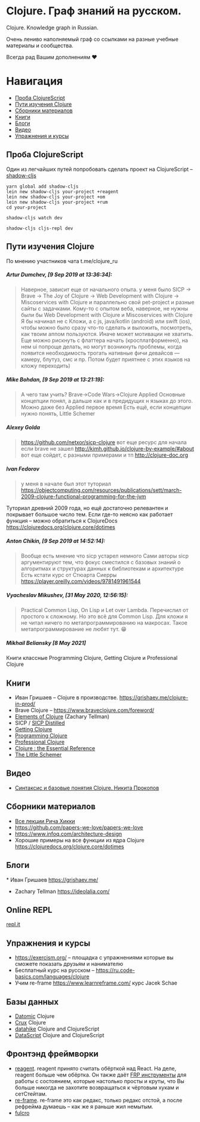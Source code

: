 # Clojure. Граф знаний на русском.
Clojure. Knowledge graph in Russian.

Очень лениво наполняемый граф со ссылками на разные учебные материалы и сообщества.

Всегда рад Вашим дополнениям ❤️

Навигация
=================

  * [Проба ClojureScript](#Проба-ClojureScript)
  * [Пути изучения Clojure](#Пути-изучения-Clojure)
  * [Сборники материалов](#Сборники-материалов)
  * [Книги](#Книги)
  * [Блоги](#Блоги)
  * [Видео](#Видео)
  * [Упражнения и курсы](#Упражнения-и-курсы)
  

## Проба ClojureScript
Один из легчайших путей попробовать сделать проект на ClojureScript – [shadow-cljs](http://shadow-cljs.org)


```
yarn global add shadow-cljs
lein new shadow-cljs your-project +reagent
lein new shadow-cljs your-project +om
lein new shadow-cljs your-project +rum
cd your-project

shadow-cljs watch dev

shadow-cljs cljs-repl dev
```

## Пути изучения Clojure
По мнению участников чата t.me/clojure_ru


##### Artur Dumchev, [9 Sep 2019 at 13:36:34]:
> Наверное, зависит еще от начального опыта.
> у меня было SICP -> Brave -> The Joy of Clojure -> Web Development with Clojure -> Miscoservices with Clojure и параллельно свой pet-project и разные сайты с задачками.
> Кому-то с опытом веба, наверное, не нужны были бы Web Development with Clojure и Miscoservices with Clojure
> Я бы начинал не с Кложи, а с js, java/kotlin (android) или swift (ios), чтобы можно было сразу что-то сделать и выложить, посмотреть, как твоим аппом пользуются. Иначе может мотивации не хватить.
> Еще можно рискнуть с флаттера начать (кросплатформенно), на нем ui попроще делать, но могут возникнуть проблемы, когда появится необходимость трогать нативные фичи девайсов — камеру, блутуз, смс и пр.
> Потом будет приятнее с этих языков на кложу переходить)


##### Mike Bohdan, [9 Sep 2019 at 13:21:19]:
> А чего там учить? 
> Brave->Code Wars->Clojure Applied
> Основные концепции понял, а дальше как и в предидущих н языках до этого.
> Можно даже без Applied первое время
> Есть ещё, если концепции нужно понять, Little Schemer


##### Alexey Golda
> https://github.com/netxor/sicp-clojure
> вот еще ресурс для начала если brave не зашел
> http://kimh.github.io/clojure-by-example/#about
> вот еще сойдет, с разными примерами и тп
> http://clojure-doc.org


##### Ivan Fedorov
> у меня в начале был этот туториал
> https://objectcomputing.com/resources/publications/sett/march-2009-clojure-functional-programming-for-the-jvm

Туториал древний 2009 года, но ещё достаточно релевантен и покрывает большое число тем.
Если где-то неясно как работает функция – можно обратиться к ClojureDocs
https://clojuredocs.org/clojure.core/dotimes


##### Anton Chikin, [9 Sep 2019 at 14:52:14]:
> Вообще есть мнение что sicp устарел немного
> Сами авторы sicp аргументируют тем, что фокус сместился с базовых знаний о алгоритмах и структурах данных к библиотекам и архитектуре
> Есть кстати курс от Стюарта Сиерры
> https://player.oreilly.com/videos/9781491961544


##### Vyacheslav Mikushev, [31 May 2020, 12:56:15]:
> Practical Common Lisp, On Lisp и Let over Lambda. Перечислил от простого к сложному.
> Но это всё для Common Lisp. Для кложи я не читал ничего по метапрограммированию на макросах. Такое метапрограммирование не любят тут. 😁


##### Mikhail Beliansky [8 May 2021]
Книги классные Programming Clojure, Getting Clojure и Professional Clojure


## Книги
* Иван Гришаев – Clojure в производстве. https://grishaev.me/clojure-in-prod/
* Brave Clojure – https://www.braveclojure.com/foreword/
* [Elements of Clojure](https://elementsofclojure.com/) (Zachary Tellman)
* SICP / [SICP Distilled](http://www.sicpdistilled.com/)
* [Getting Clojure](https://pragprog.com/titles/roclojure/getting-clojure/)
* [Programming Clojure](https://pragprog.com/titles/shcloj3/programming-clojure-third-edition/)
* [Professional Clojure](https://www.wiley.com/en-us/Professional+Clojure-p-9781119267270)
* [Clojure : the Essential Reference](https://www.manning.com/books/clojure-the-essential-reference)
* [The Little Schemer](https://mitpress.mit.edu/books/little-schemer-fourth-edition)

## Видео
* [Синтаксис и базовые понятия Clojure. Никита Прокопов](https://www.youtube.com/watch?v=3NPBbYPYzhs&ab_channel=MoscowClojureUserGroup)

## Сборники материалов
* [Все лекции Рича Хикки](https://github.com/tallesl/Rich-Hickey-fanclub)
* https://github.com/papers-we-love/papers-we-love
* https://www.infoq.com/architecture-design
* Хорошие примеры на все функции из ядра Clojure https://clojuredocs.org/clojure.core/dotimes


## Блоги
* Иван Гришаев https://grishaev.me/
* Zachary Tellman https://ideolalia.com/


## Online REPL
[repl.it](https://repl.it)

## Упражнения и курсы
* https://exercism.org/ – площадка с упражнениями которые вы сможете показать друзьям и нанимателю
* Бесплатный курс на русском – https://ru.code-basics.com/languages/clojure
* Учим re-frame https://www.learnreframe.com/ курс Jacek Schae

## Базы данных
* [Datomic](https://www.datomic.com) Clojure
* [Crux](https://opencrux.com/main/index.html) Clojure
* [datahike](https://github.com/replikativ/datahike) Clojure and ClojureScript
* [DataScript](https://github.com/tonsky/datascript) Clojure and ClojureScript

## Фронтэнд фреймворки
* [reagent](https://reagent-project.github.io/). reagent принято считать обёрткой над React. На деле, reagent больше чем обёртка. Он также даёт [FRP инструменты](https://en.wikipedia.org/wiki/Functional_reactive_programming) для работы с состоянием, которые настолько просты и круты, что Вы больше никогда не захотите возвращаться к чёртовым хукам и сетСтейтам.
* [re-frame](https://github.com/day8/re-frame). re-frame это как редакс, только редакс отстой, а после рефрейма думаешь – как же я раньше жил немытым.
* [fulcro](https://github.com/fulcrologic/fulcro)
